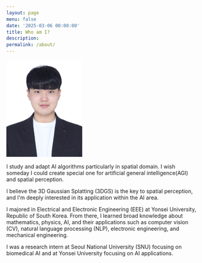 ```yaml
---
layout: page
menu: false
date: '2025-03-06 00:00:00'
title: Who am I?
description: 
permalink: /about/
---
```


<img class="profile-img" src="/assets/img/photo.png" alt="Me" width="200">

  I study and adapt AI algorithms particularly in spatial domain.
  I wish someday I could create special one for artificial general intelligence(AGI) and spatial perception.

  I believe the 3D Gaussian Splatting (3DGS) is the key to spatial perception, and I'm deeply interested in its application within the AI area.

  I majored in Electrical and Electronic Engineering (EEE) at Yonsei University, Republic of South Korea.
  From there, I learned broad knowledge about mathematics, physics, AI, and their applications such as computer vision (CV), natural language processing (NLP), electronic engineering, and mechanical engineering.

  I was a research intern at Seoul National University (SNU) focusing on biomedical AI and at Yonsei University focusing on AI applications.